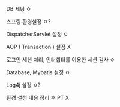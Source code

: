 DB 세팅	ㅇ

스프링 환경설정	ㅇ?

DispatcherServlet 설정 ㅇ

AOP ( Transaction ) 설정	X

로그인 세션 처리,
인터셉터를 이용한 세션 검사	ㅇ

Database, Mybatis 설정	ㅇ

Log4j 설정	ㅇ?

환경 설정 내용 정리 후 PT	X
